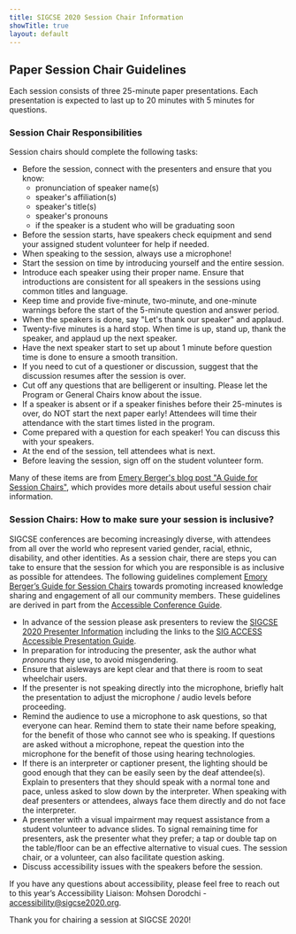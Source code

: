 ```yaml
---
title: SIGCSE 2020 Session Chair Information
showTitle: true
layout: default
---
```

## Paper Session Chair Guidelines

Each session consists of three 25-minute paper presentations.  Each presentation is expected to last up to 20 minutes with 5 minutes for questions.

### Session Chair Responsibilities

Session chairs should complete the following tasks:

* Before the session, connect with the presenters and ensure that you know:
   * pronunciation of speaker name(s)
   * speaker's affiliation(s)
   * speaker's title(s)
   * speaker's pronouns
   * if the speaker is a student who will be graduating soon
* Before the session starts, have speakers check equipment and send your assigned student volunteer for help if needed.
* When speaking to the session, always use a microphone!
* Start the session on time by introducing yourself and the entire session. 
* Introduce each speaker using their proper name. Ensure that introductions are consistent for all speakers in the sessions using common titles and language.
* Keep time and provide five-minute, two-minute, and one-minute warnings before the start of the 5-minute question and answer period.
* When the speakers is done, say "Let's thank our speaker" and applaud.
* Twenty-five minutes is a hard stop.  When time is up, stand up, thank the speaker, and applaud up the next speaker.
* Have the next speaker start to set up about 1 minute before question time is done to ensure a smooth transition.
* If you need to cut of a questioner or discussion, suggest that the discussion resumes after the session is over.
* Cut off any questions that are belligerent or insulting.  Please let the Program or General Chairs know about the issue.
* If a speaker is absent or if a speaker finishes before their 25-minutes is over, do NOT start the next paper early! Attendees will time their attendance with the start times listed in the program.
* Come prepared with a question for each speaker! You can discuss this with your speakers.
* At the end of the session, tell attendees what is next.
* Before leaving the session, sign off on the student volunteer form.

Many of these items are from [Emery Berger's blog post "A Guide for Session Chairs"](https://emeryblogger.com/2016/06/08/a-guide-for-session-chairs/), which provides more details about useful session chair information.

### Session Chairs: How to make sure your session is inclusive?

SIGCSE conferences are becoming increasingly diverse, with attendees from all over the world who represent varied gender, racial, ethnic, disability, and other identities. As a session chair, there are steps you can take to ensure that the session for which you are responsible is as inclusive as possible for attendees. The following guidelines complement [Emory Berger’s Guide for Session Chairs](https://emeryblogger.com/2016/06/08/a-guide-for-session-chairs/) towards promoting increased knowledge sharing and engagement of all our community members. These guidelines are derived in part from the [Accessible Conference Guide](http://www.sigaccess.org/welcome-to-sigaccess/resources/accessible-conference-guide-version-1-0/#conference).

  * In advance of the session please ask presenters to review the [SIGCSE 2020 Presenter Information](https://sigcse2020.sigcse.org/attendees/presenter.html) including the links to the [SIG ACCESS Accessible Presentation Guide](http://www.sigaccess.org/welcome-to-sigaccess/resources/accessible-presentation-guide/).
  * In preparation for introducing the presenter, ask the author what *pronouns* they use, to avoid misgendering.
  * Ensure that aisleways are kept clear and that there is room to seat wheelchair users.
  * If the presenter is not speaking directly into the microphone, briefly halt the presentation to adjust the microphone / audio levels before proceeding.
  * Remind the audience to use a microphone to ask questions, so that everyone can hear. Remind them to state their name before speaking, for the benefit of those who cannot see who is speaking. If questions are asked without a microphone, repeat the question into the microphone for the benefit of those using hearing technologies.
  * If there is an interpreter or captioner present, the lighting should be good enough that they can be easily seen by the deaf attendee(s). Explain to presenters that they should speak with a normal tone and pace, unless asked to slow down by the interpreter. When speaking with deaf presenters or attendees, always face them directly and do not face the interpreter.
  * A presenter with a visual impairment may request assistance from a student volunteer to advance slides. To signal remaining time for presenters, ask the presenter what they prefer; a tap or double tap on the table/floor can be an effective alternative to visual cues. The session chair, or a volunteer, can also facilitate question asking.
  * Discuss accessibility issues with the speakers before the session.

If you have any questions about accessibility, please feel free to reach out to this year’s Accessibility Liaison: Mohsen Dorodchi - [accessibility@sigcse2020.org](mailto:accessibility@sigcse2020.org).



Thank you for chairing a session at SIGCSE 2020!
